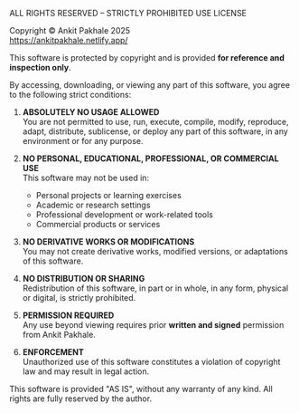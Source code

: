 ALL RIGHTS RESERVED – STRICTLY PROHIBITED USE LICENSE

Copyright © Ankit Pakhale 2025  
https://ankitpakhale.netlify.app/

This software is protected by copyright and is provided **for reference and inspection only**.

By accessing, downloading, or viewing any part of this software, you agree to the following strict conditions:

1. **ABSOLUTELY NO USAGE ALLOWED**  
   You are not permitted to use, run, execute, compile, modify, reproduce, adapt, distribute, sublicense, or deploy any part of this software, in any environment or for any purpose.

2. **NO PERSONAL, EDUCATIONAL, PROFESSIONAL, OR COMMERCIAL USE**  
   This software may not be used in:
   - Personal projects or learning exercises  
   - Academic or research settings  
   - Professional development or work-related tools  
   - Commercial products or services  

3. **NO DERIVATIVE WORKS OR MODIFICATIONS**  
   You may not create derivative works, modified versions, or adaptations of this software.

4. **NO DISTRIBUTION OR SHARING**  
   Redistribution of this software, in part or in whole, in any form, physical or digital, is strictly prohibited.

5. **PERMISSION REQUIRED**  
   Any use beyond viewing requires prior **written and signed** permission from Ankit Pakhale.

6. **ENFORCEMENT**  
   Unauthorized use of this software constitutes a violation of copyright law and may result in legal action.

This software is provided "AS IS", without any warranty of any kind. All rights are fully reserved by the author.
